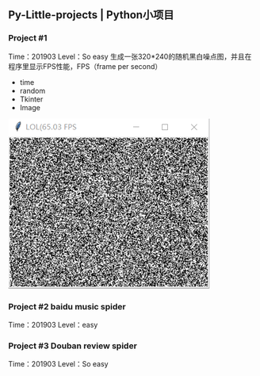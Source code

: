 ## Py-Little-projects | Python小项目

### Project #1
Time：201903
Level：So easy
生成一张320*240的随机黑白噪点图，并且在程序里显示FPS性能，FPS（frame per second）

* time<br>
* random<br>
* Tkinter<br>
* Image<br>

![试着插图啦](https://github.com/mororolan/Py-Little-projects/raw/master/test.png)

### Project #2 baidu music spider
Time：201903
Level：easy

### Project #3 Douban review spider
Time：201903
Level：So easy
